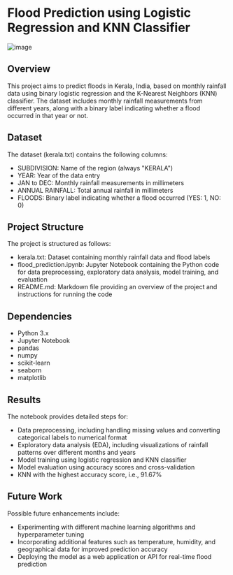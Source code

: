 # Flood Prediction using Logistic Regression and KNN Classifier

![image](https://github.com/Vanshika0301/Flood_Prediction_using_LogisticRegression_and_KNNClassifier/assets/146732449/3582f5e7-fab4-4cb3-bfdb-42378c60832a)

## Overview
This project aims to predict floods in Kerala, India, based on monthly rainfall data using binary logistic regression and the K-Nearest Neighbors (KNN) classifier. The dataset includes monthly rainfall measurements from different years, along with a binary label indicating whether a flood occurred in that year or not.

## Dataset
The dataset (kerala.txt) contains the following columns:
- SUBDIVISION: Name of the region (always "KERALA")
- YEAR: Year of the data entry
- JAN to DEC: Monthly rainfall measurements in millimeters
- ANNUAL RAINFALL: Total annual rainfall in millimeters
- FLOODS: Binary label indicating whether a flood occurred (YES: 1, NO: 0)

## Project Structure
The project is structured as follows:
- kerala.txt: Dataset containing monthly rainfall data and flood labels
- flood_prediction.ipynb: Jupyter Notebook containing the Python code for data preprocessing, exploratory data analysis, model training, and evaluation
- README.md: Markdown file providing an overview of the project and instructions for running the code

## Dependencies
- Python 3.x
- Jupyter Notebook
- pandas
- numpy
- scikit-learn
- seaborn
- matplotlib

## Results
The notebook provides detailed steps for:
- Data preprocessing, including handling missing values and converting categorical labels to numerical format
- Exploratory data analysis (EDA), including visualizations of rainfall patterns over different months and years
- Model training using logistic regression and KNN classifier
- Model evaluation using accuracy scores and cross-validation
- KNN with the highest accuracy score, i.e., 91.67%

## Future Work
Possible future enhancements include:
- Experimenting with different machine learning algorithms and hyperparameter tuning
- Incorporating additional features such as temperature, humidity, and geographical data for improved prediction accuracy
- Deploying the model as a web application or API for real-time flood prediction

